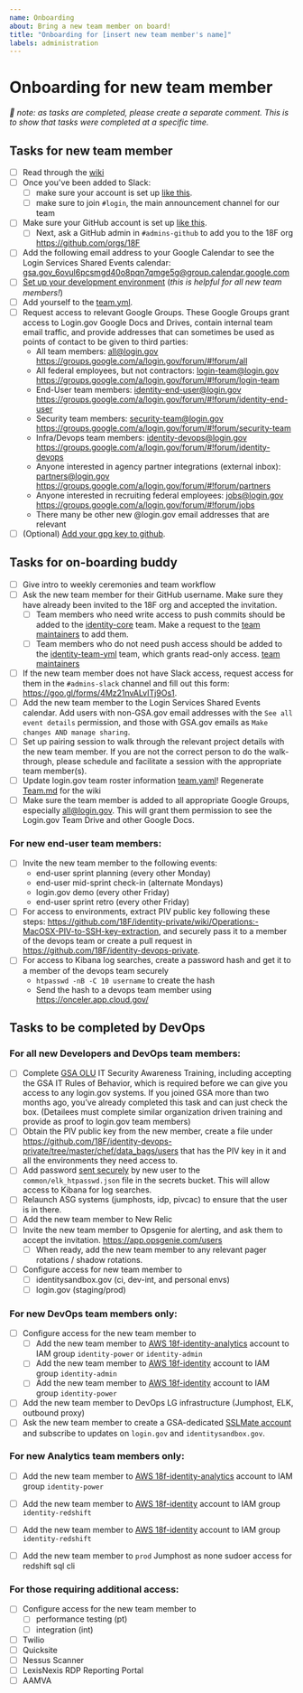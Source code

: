 ```yaml
---
name: Onboarding
about: Bring a new team member on board!
title: "Onboarding for [insert new team member's name]"
labels: administration
---
```


# Onboarding for new team member

_🌮 note: as tasks are completed, please create a separate comment.  This is to show that tasks were completed at a specific time._

## Tasks for new team member

* [ ] Read through the [wiki](https://github.com/18F/identity-private/wiki)
* [ ] Once you've been added to Slack:
    * [ ] make sure your account is set up [like this](https://handbook.18f.gov/slack/).
    * [ ] make sure to join `#login`, the main announcement channel for our team
* [ ] Make sure your GitHub account is set up [like this](https://handbook.18f.gov/github/#setup).
  * [ ] Next, ask a GitHub admin in `#admins-github` to add you to the 18F org https://github.com/orgs/18F
* [ ] Add the following email address to your Google Calendar to see the Login Services Shared Events calendar: gsa.gov_6ovul6pcsmgd40o8pqn7qmge5g@group.calendar.google.com
* [ ] [Set up your development environment](https://github.com/18F/identity-idp/blob/master/README.md) (_this is helpful for all new team members!_)
* [ ] Add yourself to the [team.yml](https://github.com/18F/identity-private/blob/master/team/team.yml).
* [ ] Request access to relevant Google Groups. These Google Groups grant access to Login.gov Google Docs and Drives, contain internal team email traffic, and provide addresses that can sometimes be used as points of contact to be given to third parties:
    * All team members: all@login.gov https://groups.google.com/a/login.gov/forum/#!forum/all
    * All federal employees, but not contractors: login-team@login.gov https://groups.google.com/a/login.gov/forum/#!forum/login-team
    * End-User team members: identity-end-user@login.gov https://groups.google.com/a/login.gov/forum/#!forum/identity-end-user
    * Security team members: security-team@login.gov https://groups.google.com/a/login.gov/forum/#!forum/security-team
    * Infra/Devops team members: identity-devops@login.gov https://groups.google.com/a/login.gov/forum/#!forum/identity-devops
    * Anyone interested in agency partner integrations (external inbox): partners@login.gov https://groups.google.com/a/login.gov/forum/#!forum/partners
    * Anyone interested in recruiting federal employees: jobs@login.gov https://groups.google.com/a/login.gov/forum/#!forum/jobs
    * There many be other new @login.gov email addresses that are relevant
* [ ] (Optional) [Add your gpg key to github](https://help.github.com/articles/adding-a-new-gpg-key-to-your-github-account/).

## Tasks for on-boarding buddy

* [ ] Give intro to weekly ceremonies and team workflow
* [ ] Ask the new team member for their GitHub username. Make sure they have already been invited to the 18F org and accepted the invitation.
  * [ ] Team members who need write access to push commits should be added to the [identity-core](https://github.com/orgs/18F/teams/identity-core/members) team. Make a request to the [team maintainers](https://github.com/orgs/18F/teams/identity-core?utf8=%E2%9C%93&query=%20role%3Amaintainer) to add them.
  * [ ] Team members who do not need push access should be added to the [identity-team-yml](https://github.com/orgs/18F/teams/identity-team-yml/members) team, which grants read-only access. [team maintainers](https://github.com/orgs/18F/teams/identity-team-yml/members?utf8=%E2%9C%93&query=+role%3Amaintainer)
* [ ] If the new team member does not have Slack access, request access for them in the `#admins-slack` channel and fill out this form: https://goo.gl/forms/4Mz21nvALvITj9Os1.
* [ ] Add the new team member to the Login Services Shared Events calendar. Add users with non-GSA.gov email addresses with the `See all event details` permission, and those with GSA.gov emails as `Make changes AND manage sharing`.
* [ ] Set up pairing session to walk through the relevant project details with the new team member. If you are not the correct person to do the walk-through, please schedule and facilitate a session with the appropriate team member(s).
* [ ] Update login.gov team roster information [team.yaml](https://github.com/18F/identity-private/blob/master/team/team.yml)! Regenerate [Team.md](https://github.com/18F/identity-private/wiki/Team) for the wiki
* [ ] Make sure the team member is added to all appropriate Google Groups, especially all@login.gov. This will grant them permission to see the Login.gov Team Drive and other Google Docs.

### For new end-user team members:
* [ ] Invite the new team member to the following events:
  * end-user sprint planning (every other Monday)
  * end-user mid-sprint check-in (alternate Mondays)
  * login.gov demo (every other Friday)
  * end-user sprint retro (every other Friday)
* [ ] For access to environments, extract PIV public key following these steps: https://github.com/18F/identity-private/wiki/Operations:-MacOSX-PIV-to-SSH-key-extraction, and securely pass it to a member of the devops team or create a pull request in https://github.com/18F/identity-devops-private.
* [ ] For access to Kibana log searches, create a password hash and get it to a member of the devops team securely
  * `htpasswd -nB -C 10 username` to create the hash
  * Send the hash to a devops team member using https://onceler.app.cloud.gov/

## Tasks to be completed by DevOps

### For all new Developers and DevOps team members:

* [ ] Complete [GSA OLU](https://insite.gsa.gov/topics/training-and-development/online-university-olu?term=olu) IT Security Awareness Training, including accepting the GSA IT Rules of Behavior, which is required before we can give you access to any login.gov systems. If you joined GSA more than two months ago, you’ve already completed this task and can just check the box. (Detailees must complete similar organization driven training and provide as proof to login.gov team members)
* [ ] Obtain the PIV public key from the new member, create a file under https://github.com/18F/identity-devops-private/tree/master/chef/data_bags/users that has the PIV key in it and all the environments they need access to.
* [ ] Add password [sent securely](https://onceler.app.cloud.gov/) by new user to the `common/elk_htpasswd.json` file in the secrets bucket. This will allow access to Kibana for log searches.
* [ ] Relaunch ASG systems (jumphosts, idp, pivcac) to ensure that the user is in there.
* [ ] Add the new team member to New Relic
* [ ] Invite the new team member to Opsgenie for alerting, and ask them to accept the invitation. https://app.opsgenie.com/users
  * [ ] When ready, add the new team member to any relevant pager rotations / shadow rotations.
* [ ] Configure access for new team member to
  * [ ] identitysandbox.gov (ci, dev-int, and personal envs)
  * [ ] login.gov (staging/prod)

### For new DevOps team members only:
* [ ] Configure access for the new team member to
  * [ ] Add the new team member to [AWS 18f-identity-analytics](https://18f-identity-analytics.signin.aws.amazon.com/console) account to IAM group `identity-power` or `identity-admin`
  * [ ] Add the new team member to [AWS 18f-identity](https://18f-identity-dev.signin.aws.amazon.com/console) account to IAM group `identity-admin`
  * [ ] Add the new team member to [AWS 18f-identity](https://18f-identity.signin.aws.amazon.com/console) account to IAM group `identity-power`
* [ ] Add the new team member to DevOps LG infrastructure (Jumphost, ELK, outbound proxy)
* [ ] Ask the new team member to create a GSA-dedicated [SSLMate account](https://sslmate.com/signup) and subscribe to updates on `login.gov` and `identitysandbox.gov`.

### For new Analytics team members only:
* [ ] Add the new team member to [AWS 18f-identity-analytics](https://18f-identity-analytics.signin.aws.amazon.com/console) account to IAM group `identity-power`
* [ ] Add the new team member to [AWS 18f-identity](https://18f-identity-dev.signin.aws.amazon.com/console) account to IAM group `identity-redshift`
* [ ] Add the new team member to [AWS 18f-identity](https://18f-identity.signin.aws.amazon.com/console) account to IAM group `identity-redshift`
* [ ] Add the new team member to `prod` Jumphost as none sudoer access for redshift sql cli


### For those requiring additional access:
* [ ] Configure access for the new team member to
  * [ ] performance testing (pt)
  * [ ] integration (int)
* [ ] Twilio
* [ ] Quicksite
* [ ] Nessus Scanner
* [ ] LexisNexis RDP Reporting Portal
* [ ] AAMVA
